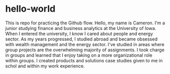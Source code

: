 # hello-world
This is repo for practicing the Github flow.
Hello, my name is Cameron. I'm a junior studying finance and business analytics at the University of Iowa. When I entered the university, I know I cared about people and energy sector. As my years progressed, I studied abroad and became obsessed with wealth management and the energy sector. I've studied in areas where group projects are the overwhelming majority of assignments. I took charge in groups and learned that I enjoy taking on a more organizational role within groups. I created products and solutions case studies given to me in schol and within my work experience.
